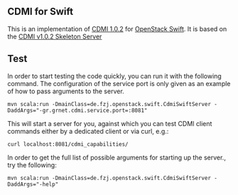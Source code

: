 CDMI for Swift
--------------

This is an implementation of [CDMI 1.0.2](http://cdmi.sniacloud.com/)
for [OpenStack Swift](http://swift.openstack.org/). It is based on the
[CDMI v1.0.2 Skeleton Server](https://github.com/grnet/cdmi-spec)

Test
----

In order to start testing the code quickly, you can run it with the
following command. The configuration of the service port is only given
as an example of how to pass arguments to the server.

    mvn scala:run -DmainClass=de.fzj.openstack.swift.CdmiSwiftServer -DaddArgs="-gr.grnet.cdmi.service.port=:8081"

This will start a server for you, against which you can test CDMI
client commands either by a dedicated client or via curl, e.g.:

    curl localhost:8081/cdmi_capabilities/

In order to get the full list of possible arguments for starting up
the server., try the following:

    mvn scala:run -DmainClass=de.fzj.openstack.swift.CdmiSwiftServer -DaddArgs="-help"
